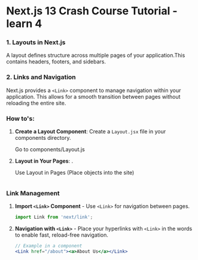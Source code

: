 # Next.js 13 Crash Course Tutorial - learn 4

### 1. Layouts in Next.js

A layout defines structure across multiple pages of your application.This contains headers, footers, and sidebars.

### 2. Links and Navigation

Next.js provides a `<Link>` component to manage navigation within your application. This allows for a smooth transition between pages without reloading the entire site.

### How to's:

1. **Create a Layout Component**: Create a `Layout.jsx` file in your components directory.

    Go to components/Layout.js

2. **Layout in Your Pages**: .

    Use Layout in Pages (Place objects into the site)
    
   ```

### Link Management

1. **Import `<Link>` Component** - Use `<Link>` for navigation between pages.

   ```jsx
   import Link from 'next/link';
   ```

2. **Navigation with `<Link>`** - Place your hyperlinks with `<Link>` in the words to enable fast, reload-free navigation.

   ```jsx
   // Example in a component
   <Link href="/about"><a>About Us</a></Link>
   ```